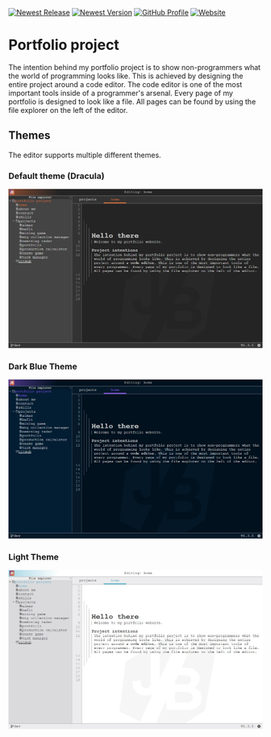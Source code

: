 [![Newest Release](https://img.shields.io/github/v/release/jordybronowicki37/portfolio?style=for-the-badge&logo=github&logoColor=fff&labelColor=555&color=94398d)](https://github.com/jordybronowicki37/portfolio/releases)
[![Newest Version](https://img.shields.io/github/v/tag/jordybronowicki37/portfolio?style=for-the-badge&logo=github&logoColor=fff&labelColor=555&color=94398d)](https://github.com/jordybronowicki37/portfolio/tags)
[![GitHub Profile](https://img.shields.io/static/v1.svg?color=94398d&labelColor=555555&logoColor=ffffff&style=for-the-badge&label=jordybronowicki37&message=GitHub&logo=github)](https://github.com/jordybronowicki37)
[![Website](https://img.shields.io/static/v1.svg?color=94398d&labelColor=555555&logoColor=ffffff&style=for-the-badge&label=Website&message=Link&logo=googlechrome)](https://jordy-bronowicki-portfolio.onrender.com/)

# Portfolio project
The intention behind my portfolio project is to show non-programmers what the world of programming looks like.
This is achieved by designing the entire project around a code editor. The code editor is one
of the most important tools inside of a programmer's arsenal. Every page of my portfolio is designed to look
like a file. All pages can be found by using the file explorer on the left of the editor.

## Themes
The editor supports multiple different themes.
### Default theme (Dracula)
![Project preview - Home page](./public/portfolio-theme-1.jpeg)
### Dark Blue Theme
![Project preview - Home page](./public/portfolio-theme-2.jpeg)
### Light Theme
![Project preview - Home page](./public/portfolio-theme-3.jpeg)
